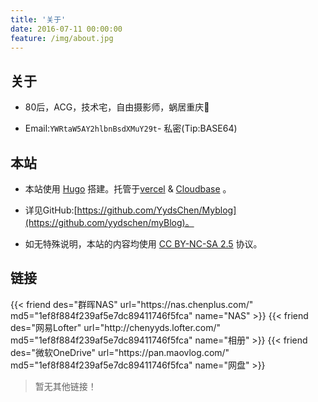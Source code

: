 ```yaml
---
title: '关于'
date: 2016-07-11 00:00:00
feature: /img/about.jpg
---
```


## 关于

- 80后，ACG，技术宅，自由摄影师，蜗居重庆🌴

- Email:`YWRtaW5AY2hlbnBsdXMuY29t`- 私密(Tip:BASE64)


## 本站

- 本站使用 [Hugo](https://gohugo.io/) 搭建。托管于[vercel](https://vercel.com/) & [Cloudbase](https://cloudbase.net/) 。

- 详见GitHub:[https://github.com/YydsChen/Myblog](https://github.com/yydschen/myBlog)。

- 如无特殊说明，本站的内容均使用 [CC BY-NC-SA 2.5](https://creativecommons.org/licenses/by-nc-sa/2.5/cn/) 协议。

## 链接

<div class="row">
{{< friend des="群晖NAS" url="https://nas.chenplus.com/" md5="1ef8f884f239af5e7dc89411746f5fca" name="NAS" >}}
{{< friend des="网易Lofter" url="http://chenyyds.lofter.com/" md5="1ef8f884f239af5e7dc89411746f5fca" name="相册" >}}
{{< friend des="微软OneDrive" url="https://pan.maovlog.com/" md5="1ef8f884f239af5e7dc89411746f5fca" name="网盘" >}}

</div>

> 暂无其他链接！
